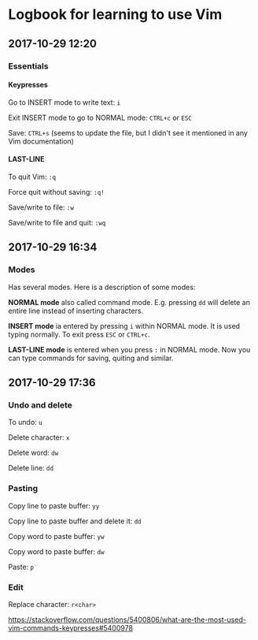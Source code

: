 ﻿# Logbook for learning to use Vim

## 2017-10-29 12:20 

### Essentials

#### Keypresses

Go to INSERT mode to write text: `i`

Exit INSERT mode to go to NORMAL mode: `CTRL+c` or `ESC`

Save: `CTRL+s` (seems to update the file, but I didn't see it mentioned in any Vim documentation)

#### LAST-LINE

To quit Vim: `:q`

Force quit without saving: `:q!`

Save/write to file: `:w`

Save/write to file and quit: `:wq`

## 2017-10-29 16:34

### Modes

Has several modes. Here is a description of some modes:

**NORMAL mode** also called command mode. E.g. pressing `dd` will delete an entire line instead of inserting characters.

**INSERT mode** ia entered by pressing `i` within NORMAL mode. It is used typing normally. To exit press `ESC` or `CTRL+c`.

**LAST-LINE mode** is entered when you press `:` in NORMAL mode. Now you can type commands for saving, quiting and similar.


## 2017-10-29 17:36

### Undo and delete

To undo: `u`

Delete character: `x`

Delete word: `dw`

Delete line: `dd`

### Pasting

Copy line to paste buffer: `yy`

Copy line to paste buffer and delete it: `dd`

Copy word to paste buffer: `yw`

Copy word to paste buffer: `dw`

Paste: `p`

### Edit

Replace character: `r<char>` 

https://stackoverflow.com/questions/5400806/what-are-the-most-used-vim-commands-keypresses#5400978
